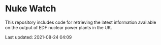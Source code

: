 # Nuke Watch

This repository includes code for retrieving the latest information available on the output of EDF nuclear power plants in the UK.

Last updated: 2021-08-24 04:09